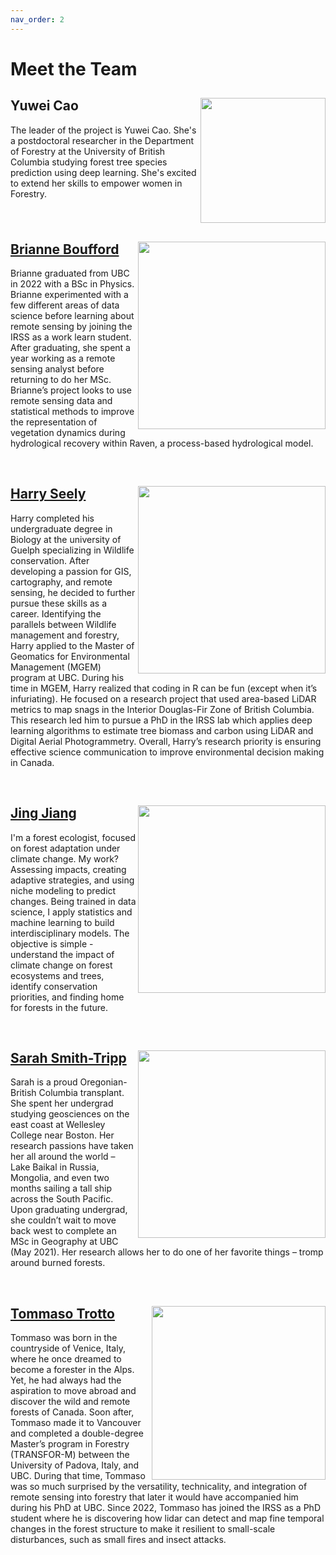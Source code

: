 ```yaml
---
nav_order: 2
---
```


# Meet the Team

## Yuwei Cao <img src="https://irsslab.forestry.ubc.ca/files/2024/06/pic_portrait-200x300.jpg" width="200" align="right"/>
The leader of the project is Yuwei Cao. She's a postdoctoral researcher in the Department of Forestry at the University of British Columbia studying forest tree species prediction using deep learning. She's excited to extend her skills to empower women in Forestry.

<BR CLEAR=ALL>

## [Brianne Boufford](https://github.com/brianneboufford) <img src="https://irsslab.forestry.ubc.ca/files/2024/11/Brianne_B-300x249.png" width="300" align="right"/>
Brianne graduated from UBC in 2022 with a BSc in Physics. Brianne experimented with a few different areas of data science before learning about remote sensing by joining the IRSS as a work learn student. After graduating, she spent a year working as a remote sensing analyst before returning to do her MSc. Brianne’s project looks to use remote sensing data and statistical methods to improve the representation of vegetation dynamics during hydrological recovery within Raven, a process-based hydrological model.

<BR CLEAR=ALL>

## [Harry Seely](https://github.com/harryseely) <img src="https://irsslab.forestry.ubc.ca/files/2023/04/Harry-Seely-02-23-300x200.jpg" width="300" align="right"/>
Harry completed his undergraduate degree in Biology at the university of Guelph specializing in Wildlife conservation. After developing a passion for GIS, cartography, and remote sensing, he decided to further pursue these skills as a career. Identifying the parallels between Wildlife management and forestry, Harry applied to the Master of Geomatics for Environmental Management (MGEM) program at UBC. During his time in MGEM, Harry realized that coding in R can be fun (except when it’s infuriating). He focused on a research project that used area-based LiDAR metrics to map snags in the Interior Douglas-Fir Zone of British Columbia. This research led him to pursue a PhD in the IRSS lab which applies deep learning algorithms to estimate tree biomass and carbon using LiDAR and Digital Aerial Photogrammetry. Overall, Harry’s research priority is ensuring effective science communication to improve environmental decision making in Canada.

<BR CLEAR=ALL>

## [Jing Jiang](https://jingjiangmodels.github.io/) <img src="https://jingjiangmodels.github.io/images/jing%20field%20pics/image001.jpg" width="300" align="right"/>
I'm a forest ecologist, focused on forest adaptation under climate change. My work? Assessing impacts, creating adaptive strategies, and using niche modeling to predict changes. Being trained in data science, I apply statistics and machine learning to build interdisciplinary models. The objective is simple - understand the impact of climate change on forest ecosystems and trees, identify conservation priorities, and finding home for forests in the future.

<BR CLEAR=ALL>

## [Sarah Smith-Tripp](https://sarahsmithtripp.github.io/) <img src="https://irsslab.forestry.ubc.ca/files/2023/04/Sarah-Smith-Tripp-04-23-2-300x200.jpg" width="300" align="right"/>
Sarah is a proud Oregonian-British Columbia transplant. She spent her undergrad studying geosciences on the east coast at Wellesley College near Boston. Her research passions have taken her all around the world – Lake Baikal in Russia, Mongolia, and even two months sailing a tall ship across the South Pacific. Upon graduating undergrad, she couldn’t wait to move back west to complete an MSc in Geography at UBC (May 2021). Her research allows her to do one of her favorite things – tromp around burned forests.

<BR CLEAR=ALL>

## [Tommaso Trotto](https://github.com/ttrotto) <img src="https://irsslab.forestry.ubc.ca/files/2022/01/Tommaso-Trotto-278x300.jpg" width="278" align="right"/>
Tommaso was born in the countryside of Venice, Italy, where he once dreamed to become a forester in the Alps. Yet, he had always had the aspiration to move abroad and discover the wild and remote forests of Canada. Soon after, Tommaso made it to Vancouver and completed a double-degree Master’s program in Forestry (TRANSFOR-M) between the University of Padova, Italy, and UBC. During that time, Tommaso was so much surprised by the versatility, technicality, and integration of remote sensing into forestry that later it would have accompanied him during his PhD at UBC. Since 2022, Tommaso has joined the IRSS as a PhD student where he is discovering how lidar can detect and map fine temporal changes in the forest structure to make it resilient to small-scale disturbances, such as small fires and insect attacks.

<BR CLEAR=ALL>

